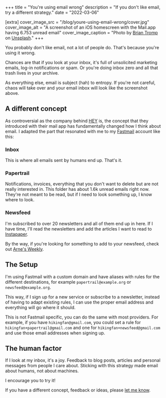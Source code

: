 +++
title = "You're using email wrong"
description = "If you don't like email, try a different strategy."
date = "2022-03-06"

[extra]
cover_image_src = "/blog/youre-using-email-wrong/cover.jpg"
cover_image_alt = "A screenshot of an iOS homescreen with the Mail.app having 6.753 unread email"
cover_image_caption = "Photo by [Brian Tromp](https://unsplash.com/@84media?utm_source=unsplash&utm_medium=referral&utm_content=creditCopyText) on [Unsplash](https://unsplash.com/s/photos/email?utm_source=unsplash&utm_medium=referral&utm_content=creditCopyText)."
+++

You probably don't like email, not a lot of people do.
That's because you're using it wrong.

Chances are that if you look at your inbox, it's full of unsolicited marketing 
emails, log-in notifications or spam.
Or you're doing inbox zero and all that trash lives in your archive.

As everything else, email is subject (hah) to entropy.
If you're not careful, chaos will take over and your email inbox will look like
the screenshot above.

## A different concept

As controversial as the company behind [HEY](https://www.hey.com) is, the
concept that they introduced with their mail app has fundamentally changed how I 
think about email.
I adapted the part that resonated with me to my [Fastmail](https://fastmail.com)
account like this:

### Inbox

This is where all emails sent by humans end up.
That's it.

### Papertrail

Notifications, invoices, everything that you don't want to delete but are not
really interested in.
This folder has about 1.6k unread emails right now.
They're not meant to be read, but if I need to look something up, I know where
to look.

### Newsfeed

I'm subscribed to over 20 newsletters and all of them end up in here.
If I have time, I'll read the newsletters and add the articles I want to read to
[Instapaper](https://instapaper.com).

By the way, if you're looking for something to add to your newsfeed, check out
[Arne's Weekly](https://arnesweekly.email).

## The Setup

I'm using Fastmail with a custom domain and have aliases with rules for the 
different destinations, for example `papertrail@example.org` or 
`newsfeed@example.org`.

This way, if I sign up for a new service or subscribe to a newsletter, instead 
of having to adapt existing rules, I can use the proper email address and 
everything will go where it should.

This is not Fastmail specific, you can do the same with most providers.
For example, if you have `hikingfan@gmail.com`, you could set a rule for
`hikingfan+papertrail@gmail.com` and one for `hikingfan+newsfeed@gmail.com` and
use those email addresses when signing up.

## The human factor

If I look at my inbox, it's a joy.
Feedback to blog posts, articles and personal messages from people I care about.
Sticking with this strategy made email about humans, not about machines.

I encourage you to try it!

If you have a different concept, feedback or ideas, please 
[let me know](mailto:hey@arne.me).
